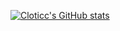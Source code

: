 

[![Cloticc's GitHub stats](https://github-readme-stats.vercel.app/api?username=Cloticc&theme=THEME_NAME)](https://github.com/Cloticc/github-readme-stats)
